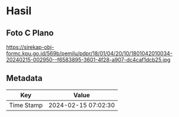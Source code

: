 # Hasil

## Foto C Plano

https://sirekap-obj-formc.kpu.go.id/569b/pemilu/pdpr/18/01/04/20/10/1801042010034-20240215-002950--f6583895-3601-4f28-a907-dc4caf1dcb25.jpg


## Metadata

| Key        | Value               |
| ---------- | ------------------- |
| Time Stamp | 2024-02-15 07:02:30 |



